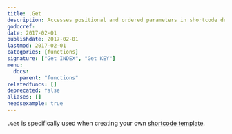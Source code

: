 ```yaml
---
title: .Get
description: Accesses positional and ordered parameters in shortcode declaration.
godocref:
date: 2017-02-01
publishdate: 2017-02-01
lastmod: 2017-02-01
categories: [functions]
signature: ["Get INDEX", "Get KEY"]
menu:
  docs:
    parent: "functions"
relatedfuncs: []
deprecated: false
aliases: []
needsexample: true
---
```



`.Get` is specifically used when creating your own [shortcode template][sc].




[sc]: /templates/shortcode-templates/




